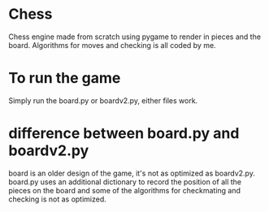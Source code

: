 # Chess
Chess engine made from scratch using pygame to render in pieces and the board. Algorithms for moves and checking is all coded by me.

# To run the game
Simply run the board.py or boardv2.py, either files work.

# difference between board.py and boardv2.py
board is an older design of the game, it's not as optimized as boardv2.py. board.py uses an additional dictionary to record the position of all the pieces on the board and some of the algorithms for checkmating and checking is not as optimized.
